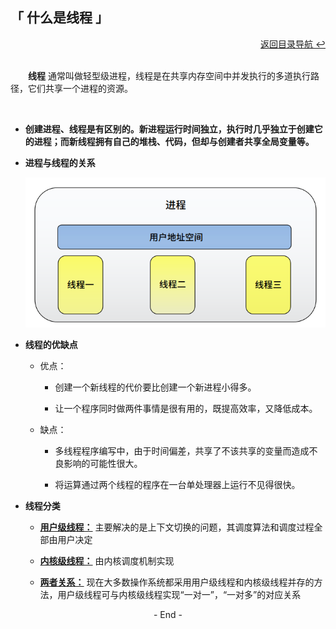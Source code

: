 ## 「 什么是线程 」

<div align="right">
    <a href="https://github.com/fmw666/Linux#-目录导航">返回目录导航 ↩</a>
</div>

<br>

&emsp;&emsp;**线程** 通常叫做轻型级进程，线程是在共享内存空间中并发执行的多道执行路径，它们共享一个进程的资源。

<br>

+ **创建进程、线程是有区别的。新进程运行时间独立，执行时几乎独立于创建它的进程；而新线程拥有自己的堆栈、代码，但却与创建者共享全局变量等。**
  
+ **进程与线程的关系**

    <img src="../../pics/进程与线程的关系.png" width=500>

+ **线程的优缺点**

    + 优点：

        + 创建一个新线程的代价要比创建一个新进程小得多。

        + 让一个程序同时做两件事情是很有用的，既提高效率，又降低成本。

    + 缺点：

        + 多线程程序编写中，由于时间偏差，共享了不该共享的变量而造成不良影响的可能性很大。

        + 将运算通过两个线程的程序在一台单处理器上运行不见得很快。

+ **线程分类**

    + **[用户级线程：](#welcome)** 主要解决的是上下文切换的问题，其调度算法和调度过程全部由用户决定

    + **[内核级线程：](#welcome)** 由内核调度机制实现

    + **[两者关系：](#welcome)** 现在大多数操作系统都采用用户级线程和内核级线程并存的方法，用户级线程可与内核级线程实现“一对一”，“一对多”的对应关系

<div align="center">
    - End -
</div>